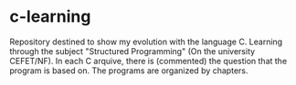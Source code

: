 # c-learning

Repository destined to show my evolution with the language C. Learning through the subject "Structured Programming" (On the university CEFET/NF). In each C arquive, there is (commented) the question that the program is based on. The programs are organized by chapters.
